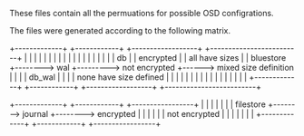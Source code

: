 These files contain all the permuations for possible OSD configrations.

The files were generated according to the following matrix.



+-------------+        +------------+         +------------------+      +-------------------------+
|             |        |            |         |                  |      |                         |
|             |        |            |         |                  |      |                         |
|             |        |   db       |         |  encrypted       |      | all have sizes          |
|   bluestore +-------->   wal      +--------->  not encrypted   +------> mixed size definition   |
|             |        |   db_wal   |         |                  |      | none have size defined  |
|             |        |            |         |                  |      |                         |
|             |        |            |         |                  |      |                         |
+-------------+        +------------+         +------------------+      +-------------------------+


+-------------+        +------------+        +-----------------+
|             |        |            |        |                 |
|  filestore  +--------> journal    +-------->  encrypted      |
|             |        |            |        |  not encrypted  |
|             |        |            |        |                 |
+-------------+        +------------+        +-----------------+

